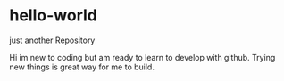 # hello-world

just another Repository

Hi im new to coding but am ready to learn to develop with github.
Trying new things is great way for me to build.
